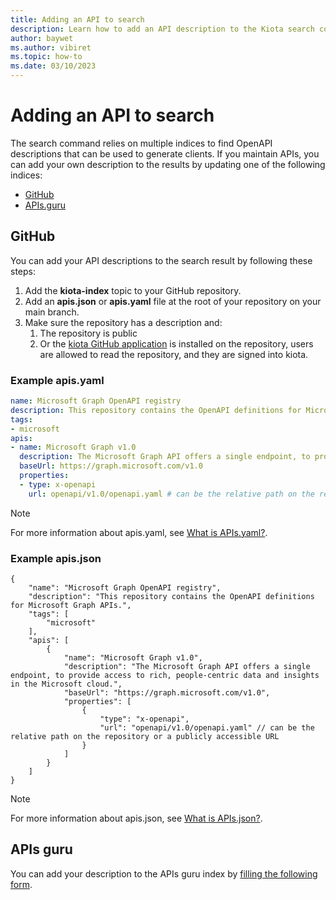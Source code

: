 ```yaml
---
title: Adding an API to search
description: Learn how to add an API description to the Kiota search command.
author: baywet
ms.author: vibiret
ms.topic: how-to
ms.date: 03/10/2023
---
```


# Adding an API to search

The search command relies on multiple indices to find OpenAPI descriptions that can be used to generate clients. If you maintain APIs, you can add your own description to the results by updating one of the following indices:

- [GitHub](#github)
- [APIs.guru](#apis-guru)

## GitHub

You can add your API descriptions to the search result by following these steps:

1. Add the **kiota-index** topic to your GitHub repository.
1. Add an **apis.json** or **apis.yaml** file at the root of your repository on your main branch.
1. Make sure the repository has a description and:
    1. The repository is public
    1. Or the [kiota GitHub application](https://aka.ms/kiota/for/github) is installed on the repository, users are allowed to read the repository, and they are signed into kiota.

### Example apis.yaml

```yaml
name: Microsoft Graph OpenAPI registry
description: This repository contains the OpenAPI definitions for Microsoft Graph APIs.
tags:
- microsoft
apis:
- name: Microsoft Graph v1.0
  description: The Microsoft Graph API offers a single endpoint, to provide access to rich, people-centric data and insights in the Microsoft cloud.
  baseUrl: https://graph.microsoft.com/v1.0
  properties:
  - type: x-openapi
    url: openapi/v1.0/openapi.yaml # can be the relative path on the repository or a publicly accessible URL

```

> [!NOTE]
> For more information about apis.yaml, see [What is APIs.yaml?](http://apisyaml.org/).

### Example apis.json

```jsonc
{
    "name": "Microsoft Graph OpenAPI registry",
    "description": "This repository contains the OpenAPI definitions for Microsoft Graph APIs.",
    "tags": [
        "microsoft"
    ],
    "apis": [
        {
            "name": "Microsoft Graph v1.0",
            "description": "The Microsoft Graph API offers a single endpoint, to provide access to rich, people-centric data and insights in the Microsoft cloud.",
            "baseUrl": "https://graph.microsoft.com/v1.0",
            "properties": [
                {
                    "type": "x-openapi",
                    "url": "openapi/v1.0/openapi.yaml" // can be the relative path on the repository or a publicly accessible URL
                }
            ]
        }
    ]
}
```

> [!NOTE]
> For more information about apis.json, see [What is APIs.json?](http://apisjson.org/).

## APIs guru

You can add your description to the APIs guru index by [filling the following form](https://apis.guru/add-api/).
